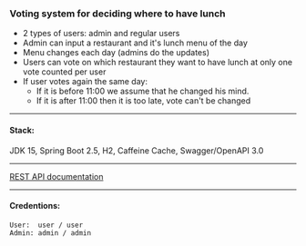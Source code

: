 ### Voting system for deciding where to have lunch

- 2 types of users: admin and regular users
- Admin can input a restaurant and it's lunch menu of the day
- Menu changes each day (admins do the updates)
- Users can vote on which restaurant they want to have lunch at only one vote counted per user
- If user votes again the same day:
    * If it is before 11:00 we assume that he changed his mind.
    * If it is after 11:00 then it is too late, vote can't be changed

-------------------------------------------------------------
#### Stack: 
JDK 15, Spring Boot 2.5, H2, Caffeine Cache, Swagger/OpenAPI 3.0

-----------------------------------------------------
[REST API documentation](http://localhost:8080/swagger-ui.html)  

-----------------------------------------------------
#### Credentions:
```
User:  user / user
Admin: admin / admin